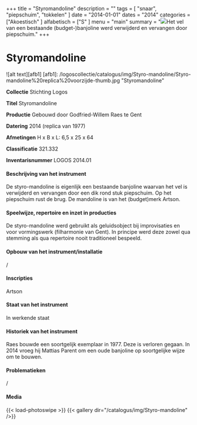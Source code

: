 ﻿+++
title = "Styromandoline"
description = ""
tags = [
"snaar", "piepschuim", "tokkelen"
]
date = "2014-01-01"
dates = "2014"
categories = ["Akoestisch"
]
alfabetisch = ["S"
]
menu = "main"
summary = "<a href='/logoscollectie/catalogus/2014/styromandoline'><img src='/logoscollectie/catalogus/img/Styro-mandoline/Styro-mandoline%20replica%20voorzijde-thumb.jpg'></a>Het vel van een bestaande (budget-)banjoline werd verwijderd en vervangen door piepschuim."
+++

# Styromandoline

![alt text][afb1]
[afb1]: /logoscollectie/catalogus/img/Styro-mandoline/Styro-mandoline%20replica%20voorzijde-thumb.jpg "Styromandoline"

**Collectie**
Stichting Logos

**Titel**
Styromandoline

**Productie**
Gebouwd door Godfried-Willem Raes te Gent

**Datering**
2014 (replica van 1977)

**Afmetingen**
H x B x L: 6,5 x 25 x 64 

**Classificatie**
321.332

**Inventarisnummer**
LOGOS 2014.01

#### Beschrijving van het instrument
De styro-mandoline is eigenlijk een bestaande banjoline waarvan het vel is verwijderd en vervangen door een dik rond stuk piepschuim. Op het piepschuim rust de brug.
De mandoline is van het (budget)merk Artson.

#### Speelwijze, repertoire en inzet in producties
De styro-mandoline werd gebruikt als geluidsobject bij improvisaties en voor vormingswerk (filharmonie van Gent). In principe werd deze zowel qua stemming als qua repertoire nooit traditioneel bespeeld. 

#### Opbouw van het instrument/installatie
/

#### Inscripties
Artson

#### Staat van het instrument
In werkende staat 

#### Historiek van het instrument
Raes bouwde een soortgelijk exemplaar in 1977. Deze is verloren gegaan. In 2014 vroeg hij Mattias Parent om een oude banjoline op soortgelijke wijze om te bouwen.

#### Problematieken
/

#### Media
{{< load-photoswipe >}}
{{< gallery dir="/catalogus/img/Styro-mandoline" />}}